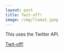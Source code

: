```yaml
---
layout: post
title: Twit-off!
image: /img/llama2.jpeg
---
```


This uses the Twitter API.

[Twit-off!](https://twitoff-mauney.herokuapp.com/)
